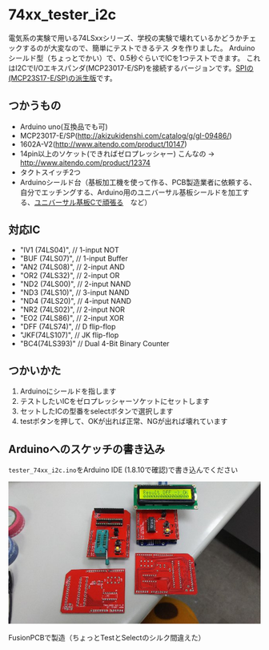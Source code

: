 # 74xx_tester_i2c

電気系の実験で用いる74LSxxシリーズ、学校の実験で壊れているかどうかチェックするのが大変なので、簡単にテストできるテス
タを作りました。
Arduinoシールド型（ちょっとでかい）で、0.5秒ぐらいでICを1つテストできます。
これはI2CでI/Oエキスパンダ(MCP23017-E/SP)を接続するバージョンです。[SPIの(MCP23S17-E/SP)の派生版](https://github.com/iwax2/74xx_tester_spi "74xx_tester_spi")です。

## つかうもの
* Arduino uno(互換品でも可)
* MCP23017-E/SP(<http://akizukidenshi.com/catalog/g/gI-09486/>)
* 1602A-V2(<http://www.aitendo.com/product/10147>)
* 14pin以上のソケット(できればゼロプレッシャー) こんなの -> <http://www.aitendo.com/product/12374>
* タクトスイッチ2つ
* Arduinoシールド台（基板加工機を使って作る、PCB製造業者に依頼する、自分でエッチングする、Arduino用のユニバーサル基板シールドを加工する、[ユニバーサル](http://diary-kuzenikike.blogspot.jp/2010/03/arduino.html "Arduino用のユニバーサル基板をつくる")[基板Cで頑張る](http://memo.tank.jp/archives/1182 "頑丈な自作プロトシールド")　など）

## 対応IC
*  "IV1 (74LS04)", // 1-input NOT
*  "BUF (74LS07)", // 1-input Buffer
*  "AN2 (74LS08)", // 2-input AND
*  "OR2 (74LS32)", // 2-input OR
*  "ND2 (74LS00)", // 2-input NAND
*  "ND3 (74LS10)", // 3-input NAND
*  "ND4 (74LS20)", // 4-input NAND
*  "NR2 (74LS02)", // 2-input NOR
*  "EO2 (74LS86)", // 2-input XOR
*  "DFF (74LS74)", // D flip-flop
*  "JKF(74LS107)", // JK flip-flop
*  "BC4(74LS393)"  // Dual 4-Bit Binary Counter

## つかいかた
1. Arduinoにシールドを指します
2. テストしたいICをゼロプレッシャーソケットにセットします
3. セットしたICの型番をselectボタンで選択します
4. testボタンを押して、OKが出れば正常、NGが出れば壊れています

## Arduinoへのスケッチの書き込み
`tester_74xx_i2c.ino`をArduino IDE (1.8.10で確認)で書き込んでください

![加工した基板の例](/img/kiban.jpg)  

FusionPCBで製造（ちょっとTestとSelectのシルク間違えた）

